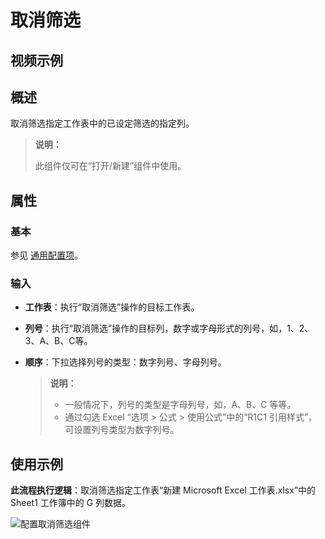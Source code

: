 # 取消筛选

## 视频示例

## 概述

取消筛选指定工作表中的已设定筛选的指定列。

> **说明：**
>
> 此组件仅可在“打开/新建”组件中使用。

## 属性

### 基本

参见 [通用配置项](../../Appendix/CommonConfigurationItems.md)。

### 输入

- **工作表**：执行“取消筛选”操作的目标工作表。
- **列号**：执行“取消筛选”操作的目标列，数字或字母形式的列号，如，1、2、3、A、B、C等。
- **顺序**：下拉选择列号的类型：数字列号、字母列号。

  > **说明：**
  >
  >- 一般情况下，列号的类型是字母列号，如，A、B、C 等等。
  >- 通过勾选 Excel “选项 > 公式 > 使用公式”中的“R1C1 引用样式”，可设置列号类型为数字列号。

## 使用示例

**此流程执行逻辑**：取消筛选指定工作表“新建 Microsoft Excel 工作表.xlsx”中的 Sheet1 工作簿中的 G 列数据。

![配置取消筛选组件](https://docimages.blob.core.chinacloudapi.cn/images/Activities/cancelfilter20210927.png)
